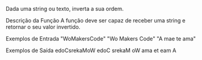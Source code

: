 Dada uma string ou texto, inverta a sua ordem.

Descrição da Função
A função deve ser capaz de receber uma string e retornar o seu valor invertido.

Exemplos de Entrada
"WoMakersCode"
"Wo Makers Code"
"A mae te ama"

Exemplos de Saída
edoCsrekaMoW
edoC srekaM oW
ama et eam A